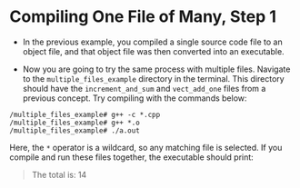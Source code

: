 # Compiling One File of Many, Step 1

- In the previous example, you compiled a single source code file to an object file, and that object file was then converted into an executable.

- Now you are going to try the same process with multiple files. Navigate to the `multiple_files_example` directory in the terminal. This directory should have the `increment_and_sum` and `vect_add_one` files from a previous concept. Try compiling with the commands below:

```
/multiple_files_example# g++ -c *.cpp
/multiple_files_example# g++ *.o
/multiple_files_example# ./a.out
```

Here, the `*` operator is a wildcard, so any matching file is selected.
If you compile and run these files together, the executable should print:

> The total is: 14
